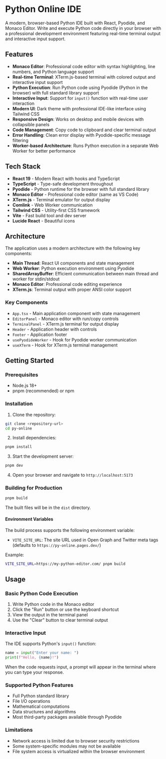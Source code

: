 # Python Online IDE

A modern, browser-based Python IDE built with React, Pyodide, and Monaco Editor. Write and execute Python code directly in your browser with a professional development environment featuring real-time terminal output and interactive input support.

## Features

- **Monaco Editor**: Professional code editor with syntax highlighting, line numbers, and Python language support
- **Real-time Terminal**: XTerm.js-based terminal with colored output and interactive input support
- **Python Execution**: Run Python code using Pyodide (Python in the browser) with full standard library support
- **Interactive Input**: Support for `input()` function with real-time user interaction
- **Modern UI**: Dark theme with professional IDE-like interface using Tailwind CSS
- **Responsive Design**: Works on desktop and mobile devices with collapsible panels
- **Code Management**: Copy code to clipboard and clear terminal output
- **Error Handling**: Clean error display with Pyodide-specific message filtering
- **Worker-based Architecture**: Runs Python execution in a separate Web Worker for better performance

## Tech Stack

- **React 19** - Modern React with hooks and TypeScript
- **TypeScript** - Type-safe development throughout
- **Pyodide** - Python runtime for the browser with full standard library
- **Monaco Editor** - Professional code editor (same as VS Code)
- **XTerm.js** - Terminal emulator for output display
- **Comlink** - Web Worker communication
- **Tailwind CSS** - Utility-first CSS framework
- **Vite** - Fast build tool and dev server
- **Lucide React** - Beautiful icons

## Architecture

The application uses a modern architecture with the following key components:

- **Main Thread**: React UI components and state management
- **Web Worker**: Python execution environment using Pyodide
- **SharedArrayBuffer**: Efficient communication between main thread and worker for stdin/stdout
- **Monaco Editor**: Professional code editing experience
- **XTerm.js**: Terminal output with proper ANSI color support

### Key Components

- `App.tsx` - Main application component with state management
- `EditorPanel` - Monaco editor with run/copy controls
- `TerminalPanel` - XTerm.js terminal for output display
- `Header` - Application header with controls
- `Footer` - Application footer
- `usePyodideWorker` - Hook for Pyodide worker communication
- `useXTerm` - Hook for XTerm.js terminal management

## Getting Started

### Prerequisites

- Node.js 18+ 
- pnpm (recommended) or npm

### Installation

1. Clone the repository:
```bash
git clone <repository-url>
cd py-online
```

2. Install dependencies:
```bash
pnpm install
```

3. Start the development server:
```bash
pnpm dev
```

4. Open your browser and navigate to `http://localhost:5173`

### Building for Production

```bash
pnpm build
```

The built files will be in the `dist` directory.

#### Environment Variables

The build process supports the following environment variable:

- `VITE_SITE_URL`: The site URL used in Open Graph and Twitter meta tags (defaults to `https://py-online.pages.dev/`)

Example:
```bash
VITE_SITE_URL=https://my-python-editor.com/ pnpm build
```

## Usage

### Basic Python Code Execution

1. Write Python code in the Monaco editor
2. Click the "Run" button or use the keyboard shortcut
3. View the output in the terminal panel
4. Use the "Clear" button to clear terminal output

### Interactive Input

The IDE supports Python's `input()` function:

```python
name = input("Enter your name: ")
print(f"Hello, {name}!")
```

When the code requests input, a prompt will appear in the terminal where you can type your response.

### Supported Python Features

- Full Python standard library
- File I/O operations
- Mathematical computations
- Data structures and algorithms
- Most third-party packages available through Pyodide

### Limitations

- Network access is limited due to browser security restrictions
- Some system-specific modules may not be available
- File system access is virtualized within the browser environment
